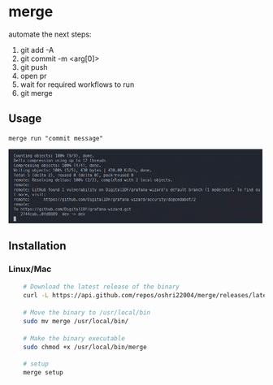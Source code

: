 # merge

automate the next steps:
1. git add -A
2. git commit -m <arg[0]>
3. git push
4. open pr
5. wait for required workflows to run
6. git merge

## Usage

```
merge run "commit message"
```
![Alt Text](docs/merge.gif)


## Installation

### Linux/Mac

```sh
    # Download the latest release of the binary
    curl -L https://api.github.com/repos/oshri22004/merge/releases/latest | jq -r '.assets[].browser_download_url' | xargs wget

    # Move the binary to /usr/local/bin
    sudo mv merge /usr/local/bin/

    # Make the binary executable
    sudo chmod +x /usr/local/bin/merge

    # setup
    merge setup
```
